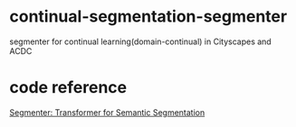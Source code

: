 # continual-segmentation-segmenter
segmenter for continual learning(domain-continual) in Cityscapes and ACDC


# code reference
[Segmenter: Transformer for Semantic Segmentation](https://github.com/rstrudel/segmenter/tree/master)




